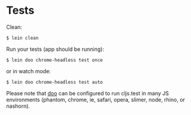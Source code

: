 # Tests

Clean:

```
$ lein clean
```

Run your tests (app should be running):

```
$ lein doo chrome-headless test once
```

or in watch mode:

```
$ lein doo chrome-headless test auto
```

Please note that [doo](https://github.com/bensu/doo) can be configured to run cljs.test in many JS environments (phantom, chrome, ie, safari, opera, slimer, node, rhino, or nashorn).
